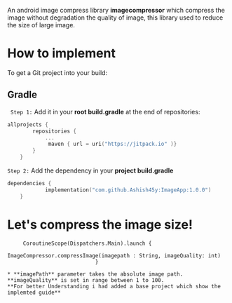 An android image compress library **imagecompressor** which compress the image without degradation the quality of image, this library used to reduce the size of large image.
# How to implement
To get a Git project into your build:
## Gradle
` Step 1:` Add it in your **root build.gradle**  at the end of repositories:
```kotlin
allprojects {
		repositories {
			...
			 maven { url = uri("https://jitpack.io" )}
		}
	}
```
`Step 2:` Add the dependency in your **project build.gradle**
```kotlin
dependencies {
	        implementation("com.github.Ashish45y:ImageApp:1.0.0")
	}
```
# Let's compress the image size!
         CoroutineScope(Dispatchers.Main).launch {
                                    ImageCompressor.compressImage(imagepath : String, imageQuality: int)
                                }
```
* **imagePath** parameter takes the absolute image path.
**imageQuality** is set in range between 1 to 100.
**For better Understanding i had added a base project which show the implemted guide**

